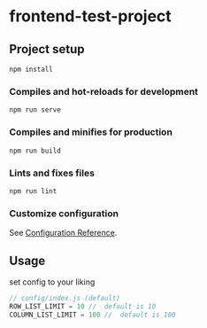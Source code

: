 # frontend-test-project

## Project setup

```
npm install
```

### Compiles and hot-reloads for development

```
npm run serve
```

### Compiles and minifies for production

```
npm run build
```

### Lints and fixes files

```
npm run lint
```

### Customize configuration

See [Configuration Reference](https://cli.vuejs.org/config/).

## Usage

set config to your liking

```js
// config/index.js (default)
ROW_LIST_LIMIT = 10 //  default is 10
COLUMN_LIST_LIMIT = 100 //  default is 100
```
